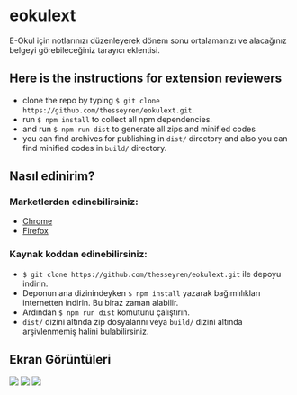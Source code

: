 # eokulext
E-Okul için notlarınızı düzenleyerek dönem sonu ortalamanızı ve alacağınız belgeyi görebileceğiniz tarayıcı eklentisi.

## Here is the instructions for extension reviewers
- clone the repo by typing `$ git clone https://github.com/thesseyren/eokulext.git`.
- run `$ npm install` to collect all npm dependencies.
- and run `$ npm run dist` to generate all zips and minified codes
- you can find archives for publishing in `dist/` directory and also you can find minified codes in `build/` directory.

## Nasıl edinirim?

### Marketlerden edinebilirsiniz:
- [Chrome](https://chrome.google.com/webstore/detail/e-okul-ortalama-hesaplay%C4%B1/pijniagmjdenncfcfoagebjlgnpnabfa)
- [Firefox](https://addons.mozilla.org/tr/firefox/addon/e-okul-ortalama-hesaplay%C4%B1c%C4%B1/)

### Kaynak koddan edinebilirsiniz:
- `$ git clone https://github.com/thesseyren/eokulext.git` ile depoyu indirin.
- Deponun ana dizinindeyken `$ npm install` yazarak bağımlılıkları internetten indirin. Bu biraz zaman alabilir.
- Ardından `$ npm run dist` komutunu çalıştırın.
- `dist/` dizini altında zip dosyalarını veya `build/` dizini altında arşivlenmemiş halini bulabilirsiniz.

## Ekran Görüntüleri
![](https://raw.githubusercontent.com/thesseyren/eokulext/master/resources/screenshots/screenshot1.png)
![](https://raw.githubusercontent.com/thesseyren/eokulext/master/resources/screenshots/screenshot2.png)
![](https://raw.githubusercontent.com/thesseyren/eokulext/master/resources/screenshots/screenshot3.png)
